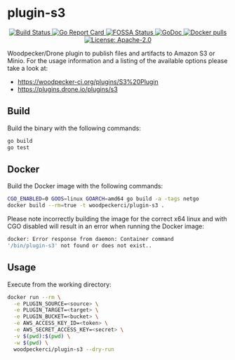 # plugin-s3

<p align="center">
  <a href="https://ci.woodpecker-ci.org/woodpecker-ci/plugin-s3" title="Build Status">
    <img src="https://ci.woodpecker-ci.org/api/badges/woodpecker-ci/plugin-s3/status.svg" alt="Build Status">
  </a>
  <a href="https://goreportcard.com/badge/github.com/woodpecker-ci/plugin-s3" title="Go Report Card">
    <img src="https://goreportcard.com/badge/github.com/woodpecker-ci/plugin-s3" alt="Go Report Card">
  </a>
  <a href="https://app.fossa.com/projects/git%2Bgithub.com%2Fwoodpecker-ci%2Fplugin-s3?ref=badge_shield" alt="FOSSA Status">
    <img src="https://app.fossa.com/api/projects/git%2Bgithub.com%2Fwoodpecker-ci%2Fplugin-s3.svg?type=shield" alt="FOSSA Status">
  </a>
  <a href="https://godoc.org/github.com/woodpecker-ci/plugin-s3" title="GoDoc">
    <img src="https://godoc.org/github.com/woodpecker-ci/plugin-s3?status.svg" alt="GoDoc">
  </a>
  <a href="https://hub.docker.com/r/woodpeckerci/plugin-s3" title="Docker pulls">
    <img src="https://img.shields.io/docker/pulls/woodpeckerci/plugin-s3" alt="Docker pulls">
  </a>
  <a href="https://opensource.org/licenses/Apache-2.0" title="License: Apache-2.0">
    <img src="https://img.shields.io/badge/License-Apache%202.0-blue.svg" alt="License: Apache-2.0">
  </a>
</p>

Woodpecker/Drone plugin to publish files and artifacts to Amazon S3 or Minio. For the
usage information and a listing of the available options please take a look at:

- <https://woodpecker-ci.org/plugins/S3%20Plugin>
- <https://plugins.drone.io/plugins/s3>

## Build

Build the binary with the following commands:

```sh
go build
go test
```

## Docker

Build the Docker image with the following commands:

```sh
CGO_ENABLED=0 GOOS=linux GOARCH=amd64 go build -a -tags netgo
docker build --rm=true -t woodpeckerci/plugin-s3 .
```

Please note incorrectly building the image for the correct x64 linux and with
CGO disabled will result in an error when running the Docker image:

```sh
docker: Error response from daemon: Container command
'/bin/plugin-s3' not found or does not exist..
```

## Usage

Execute from the working directory:

```sh
docker run --rm \
  -e PLUGIN_SOURCE=<source> \
  -e PLUGIN_TARGET=<target> \
  -e PLUGIN_BUCKET=<bucket> \
  -e AWS_ACCESS_KEY_ID=<token> \
  -e AWS_SECRET_ACCESS_KEY=<secret> \
  -v $(pwd):$(pwd) \
  -w $(pwd) \
  woodpeckerci/plugin-s3 --dry-run
```
